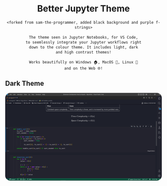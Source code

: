 <center>

# Better Jupyter Theme

    <forked from sam-the-programmer, added black background and purple f-strings>
    
    The theme seen in Jupyter Notebooks, for VS Code,
    to seemlessly integrate your Jupyter workflows right
    down to the colour theme. It includes light, dark
    and high contrast themes!
    
    Works beautifully on Windows 🏠, MacOS 🍎, Linux 🐧
    and on the Web 🌐!

</center>

## Dark Theme
<img style="border-radius:1rem;" alt="Demo image of the Jupyter Dark theme extension for VS Code" src="resources/demo-dark.png" width="1000"/>
